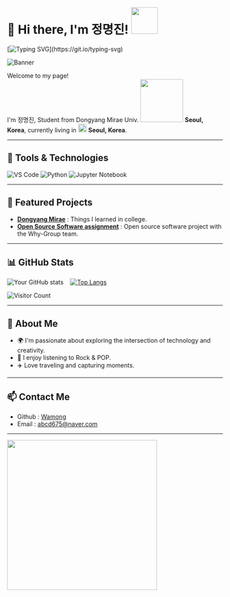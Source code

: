 # 👋 Hi there, I'm 정명진! <img src ="https://github.com/images/mona-whisper.gif" width="62" height="62"/>

[![Typing SVG](https://readme-typing-svg.herokuapp.com?font=Fira+Code&weight=600&size=24&duration=3000&pause=1000&color=0040FF&width=435&lines=Hi%2C+I'm+정명진!;Welcome+to+my+profile!)](https://git.io/typing-svg)

![Banner](banner.jpg)

<p>Welcome to my page! </br> I'm 정명진, Student from Dongyang Mirae Univ. <img src="https://user-images.githubusercontent.com/70050528/189471018-8842fb25-8d8f-4d4a-8d63-40d57adf352c.png" width="100"/> <b>Seoul, Korea</b>, currently living in <img src="https://user-images.githubusercontent.com/70050528/189471349-b61089ef-38fa-4c0a-acd5-776f094f0809.png" width="20"/> <b>Seoul, Korea</b>. </p>

---

## 🔧 Tools & Technologies
![VS Code](https://img.shields.io/badge/VSCode-Preferred-lightblue?style=for-the-badge&logo=visual-studio-code)
![Python](https://img.shields.io/badge/Python-Expert-blue?style=for-the-badge&logo=python)
![Jupyter Notebook](https://img.shields.io/badge/Jupyter_Notebook-Intermediate-orange?style=for-the-badge&logo=jupyter)

---

## 🚀 Featured Projects
- [**Dongyang Mirae**](https://github.com/Wamong/DMU-JMJ) : Things I learned in college.
- [**Open Source Software assignment**](https://github.com/Awant1234/OSS) : Open source software project with the Why-Group team.

---

## 📊 GitHub Stats
![Your GitHub stats](https://github-readme-stats.vercel.app/api?username=Wamong&show_icons=true&theme=radical) &nbsp;&nbsp;&nbsp;[![Top Langs](https://github-readme-stats.vercel.app/api/top-langs/?username=Wamong&layout=compact&theme=radical)](https://github.com/anuraghazra/github-readme-stats)

<!-- [![GitHub Contributions Chart](https://github-contributions-chart.vercel.app/api?username=Wamong)](https://github.com/sallar/github-contributions-chart) -->

![Visitor Count](https://komarev.com/ghpvc/?username=Wamong&style=flat-square&color=blue)

---

## 🌱 About Me
- 🌍 I'm passionate about exploring the intersection of technology and creativity.
- 🎵 I enjoy listening to Rock & POP.
- ✈️ Love traveling and capturing moments.

---

## 📫 Contact Me
- Github : [Wamong](https://github.com/Wamong/)
- Email : [abcd675@naver.com](abcd675@naver.com)  

---  
  
<img src="https://media.giphy.com/media/NytMLKyiaIh6VH9SPm/giphy.gif?cid=790b76114go40g6180qwmjpwseliz144sboff6b8bi99ze2d&ep=v1_gifs_search&rid=giphy.gif&ct=g" width="350" />
